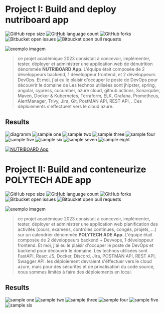 # Project I: Build and deploy nutriboard app

<!---Esses são exemplos. Veja https://shields.io para outras pessoas ou para personalizar este conjunto de escudos. Você pode querer incluir dependências, status do projeto e informações de licença aqui--->

![GitHub repo size](https://img.shields.io/github/repo-size/iuricode/README-template?style=for-the-badge)
![GitHub language count](https://img.shields.io/github/languages/count/iuricode/README-template?style=for-the-badge)
![GitHub forks](https://img.shields.io/github/forks/iuricode/README-template?style=for-the-badge)
![Bitbucket open issues](https://img.shields.io/bitbucket/issues/iuricode/README-template?style=for-the-badge)
![Bitbucket open pull requests](https://img.shields.io/bitbucket/pr-raw/iuricode/README-template?style=for-the-badge)

<img src="./jenkins.webp" alt="exemplo imagem">

> ce projet académique 2023 consistait à concevoir, implémenter, tester, déployer et administrer une application web de dénutrition dénommée **NUTRIBOARD App**. L'équipe était composée de 2 développeurs backend, 1 développeur frontend, et 2 développeurs DevOps. Et moi, j'ai eu le plaisir d'occuper le poste de DevOps pour découvrir le domaine de  Les technos utilisées sont jhipster, spring, angular, cypress, cucumber, azure cloud, github actions, Sonarqube, Maven, Docker & Kubernetes, Terraform, ELK, Grafana, Prometheus, AlertManager, Trivy, Jira, Git, PostMAN API, REST API, .
> Ces déploiements s'effectuent vers le cloud azure.

## Results

<img src="./nutriboard-app-ecommerce/Diagramme.jpg" alt="diagramm">
<img src="./nutriboard-app-ecommerce/sample.PNG" alt="sample one">
<img src="./nutriboard-app-ecommerce/sample-2.PNG" alt="sample two">
<img src="./nutriboard-app-ecommerce/sample-3.PNG" alt="sample three">
<img src="./nutriboard-app-ecommerce/sample-4.PNG" alt="sample four">
<img src="./nutriboard-app-ecommerce/sample-5.PNG" alt="sample five">
<img src="./nutriboard-app-ecommerce/sample-6.PNG" alt="sample six">
<img src="./nutriboard-app-ecommerce/sample-7.PNG" alt="sample seven">
<img src="./nutriboard-app-ecommerce/sample-8.PNG" alt="sample eight">

[![NUTRIBOARD App](./nutriboard-app-ecommerce/sample-9.PNG)](https://www.youtube.com/watch?v=KJI9GZqUo2M)



<!-- # Build resources with terraform and deploy to azure active directory

<img src="https://raw.githubusercontent.com/monthebrice2000/github-actions-ci-cd-workflow/master/2-one.png" alt="exemplo imagem">
<img src="https://raw.githubusercontent.com/monthebrice2000/github-actions-ci-cd-workflow/master/2-two.png" alt="exemplo imagem"> -->

# Project II: Build and conteneurize POLYTECH ADE app

<!---Esses são exemplos. Veja https://shields.io para outras pessoas ou para personalizar este conjunto de escudos. Você pode querer incluir dependências, status do projeto e informações de licença aqui--->

![GitHub repo size](https://img.shields.io/github/repo-size/iuricode/README-template?style=for-the-badge)
![GitHub language count](https://img.shields.io/github/languages/count/iuricode/README-template?style=for-the-badge)
![GitHub forks](https://img.shields.io/github/forks/iuricode/README-template?style=for-the-badge)
![Bitbucket open issues](https://img.shields.io/bitbucket/issues/iuricode/README-template?style=for-the-badge)
![Bitbucket open pull requests](https://img.shields.io/bitbucket/pr-raw/iuricode/README-template?style=for-the-badge)

<img src="./jenkins.webp" alt="exemplo imagem">

> ce projet académique 2023 consistait à concevoir, implémenter, tester, déployer et administrer une application web planification des activités (cours, examens, contrôles continues, congés, projets, ...) sur un calendrier dénommée **POLYTECH ADE App**. L'équipe était composée de 2 développeurs backend + Devvops, 1 développeur frontend. Et moi, j'ai eu le plaisir d'occuper le poste de DevOps et backend pour découvrir le domaine.  Les technos utilisées sont FastAPI, React JS, Docker, Discord, Jira, POSTMAN API, REST API, Swagger API.
> les déploiement devraient s'éffectuer vers le cloud azure, mais pour des sécurités et de privatisation du code source, nous sommes limités à faire des déploiements en local.

## Results


<img src="./nutriboard-app-ecommerce/sample.PNG" alt="sample one">
<img src="./nutriboard-app-ecommerce/sample-2.PNG" alt="sample two">
<img src="./nutriboard-app-ecommerce/sample-3.PNG" alt="sample three">
<img src="./nutriboard-app-ecommerce/sample-4.PNG" alt="sample four">
<img src="./nutriboard-app-ecommerce/sample-5.PNG" alt="sample five">
<img src="./nutriboard-app-ecommerce/sample-6.PNG" alt="sample six">

